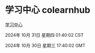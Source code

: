 # 学习中心 colearnhub
[学习中心](http://219.139.197.74:56308/colearnhub/)

2024年 10月 31日 星期四 01:40:02 CST

2024年 10月 30日 星期三 17:40:02 GMT
